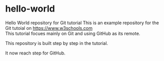 # hello-world
Hello World repository for Git tutorial
This is an example repository for the Git tutoial on https://www.w3schools.com  
This tutorial focues mainly on Git and using GitHub as its remote.

This repository is built step by step in the tutorial.

It now reach step for GitHub.
